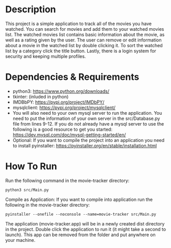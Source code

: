# Description
This project is a simple application to track all of the movies you have watched. You can search for movies and add them to your watched movies list. The watched movies list contains basic information about the movie, as well as a rating given by the user. The user can remove or edit information about a movie in the watched list by double clicking it. To sort the watched list by a category click the title button. Lastly, there is a login system for security and keeping multiple profiles.

# Dependencies & Requirements
- python3: https://www.python.org/downloads/
- tkinter: (inluded in python)
- IMDBbPY: https://pypi.org/project/IMDbPY/
- mysqlclient: https://pypi.org/project/mysqlclient/
- You will also need to your own mysql server to run the application. You need to put the information of your own server in the src/Database.py file from lines 9-12. If you do not already have a mysql server to use the following is a good resource to get you started: https://dev.mysql.com/doc/mysql-getting-started/en/
- Optional:
If you want to compile the project into an application you need to install pyinstaller: https://pyinstaller.org/en/stable/installation.html


# How To Run
Run the following command in the movie-tracker directory: 
```
python3 src/Main.py
```


Compile as Application:
If you want to compile into application run the following in the movie-tracker directory:
```
pyinstaller --onefile --noconsole --name=movie-tracker src/Main.py
```
The application (movie-tracker.app) will be in a newly created dist directory in the project. Double click the application to run it (it might take a second to launch). This app can be removed from the folder and put anywhere on your machine.